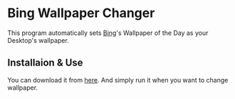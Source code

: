 # Bing Wallpaper Changer
This program automatically sets [Bing](http://www.bing.com/)'s Wallpaper of the Day as your Desktop's wallpaper.


## Installaion & Use
You can download it from [here](https://raw.githubusercontent.com/guptarohit/bing-wallpaper/master/bing_wallpaper.exe). And simply run it when you want to change wallpaper.
